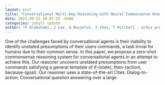 ```yaml
--- 
layout: post 
title: "Conversational Multi-Hop Reasoning with Neural Commonsense Knowledge and Symbolic Logic Rules" 
date: 2021-09-25 18:07:15 -0400 
categories: jekyll update 
author: "F Arabshahi, J Lee, A Bosselut, Y Choi, T Mitchell - arXiv preprint arXiv:2109.08544, 2021" 
--- 
```

One of the challenges faced by conversational agents is their inability to identify unstated presumptions of their users commands, a task trivial for humans due to their common sense. In this paper, we propose a zero-shot commonsense reasoning system for conversational agents in an attempt to achieve this. Our reasoner uncovers unstated presumptions from user commands satisfying a general template of if-(state), then-(action), because-(goal). Our reasoner uses a state-of-the-art Cites: Dialog-to-action: Conversational question answering over a large